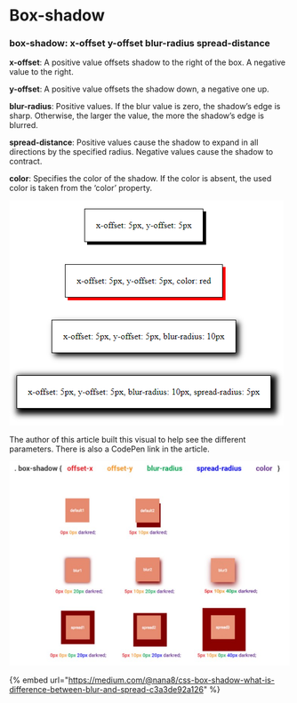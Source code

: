 # Box-shadow

### **box-shadow: x-offset y-offset blur-radius spread-distance**

**x-offset**: A positive value offsets shadow to the right of the box. A negative value to the right.

**y-offset**: A positive value offsets the shadow down, a negative one up.

**blur-radius**: Positive values. If the blur value is zero, the shadow’s edge is sharp. Otherwise, the larger the value, the more the shadow’s edge is blurred.

**spread-distance**: Positive values cause the shadow to expand in all directions by the specified radius. Negative values cause the shadow to contract.

**color**: Specifies the color of the shadow. If the color is absent, the used color is taken from the ‘color’ property.

![](../.gitbook/assets/image%20%2842%29.png)



The author of this article built this visual to help see the different parameters. There is also a CodePen link in the article.

![](../.gitbook/assets/image%20%2882%29.png)

{% embed url="https://medium.com/@nana8/css-box-shadow-what-is-difference-between-blur-and-spread-c3a3de92a126" %}

